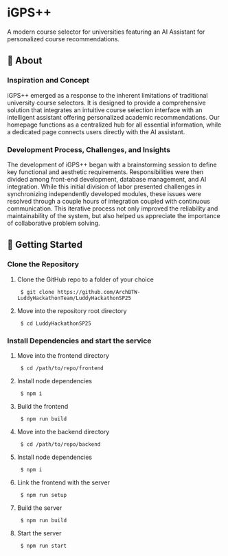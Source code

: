 # iGPS++
A modern course selector for universities featuring an AI Assistant for personalized course recommendations.

## 🚀 About

### Inspiration and Concept
iGPS++ emerged as a response to the inherent limitations of traditional university course selectors. It is designed to provide a comprehensive solution that integrates an intuitive course selection interface with an intelligent assistant offering personalized academic recommendations. Our homepage functions as a centralized hub for all essential information, while a dedicated page connects users directly with the AI assistant.

### Development Process, Challenges, and Insights
The development of iGPS++ began with a brainstorming session to define key functional and aesthetic requirements. Responsibilities were then divided among front-end development, database management, and AI integration. While this initial division of labor presented challenges in synchronizing independently developed modules, these issues were resolved through a couple hours of integration coupled with continuous communication. This iterative process not only improved the reliability and maintainability of the system, but also helped us appreciate the importance of collaborative problem solving.

## 📝 Getting Started

### Clone the Repository

1. Clone the GitHub repo to a folder of your choice

        $ git clone https://github.com/ArchBTW-LuddyHackathonTeam/LuddyHackathonSP25

2. Move into the repository root directory

        $ cd LuddyHackathonSP25


### Install Dependencies and start the service

1. Move into the frontend directory

        $ cd /path/to/repo/frontend

2. Install node dependencies

        $ npm i

3. Build the frontend

        $ npm run build

4. Move into the backend directory

        $ cd /path/to/repo/backend

5. Install node dependencies

        $ npm i

5. Link the frontend with the server

        $ npm run setup

6. Build the server

        $ npm run build

7. Start the server

        $ npm run start

